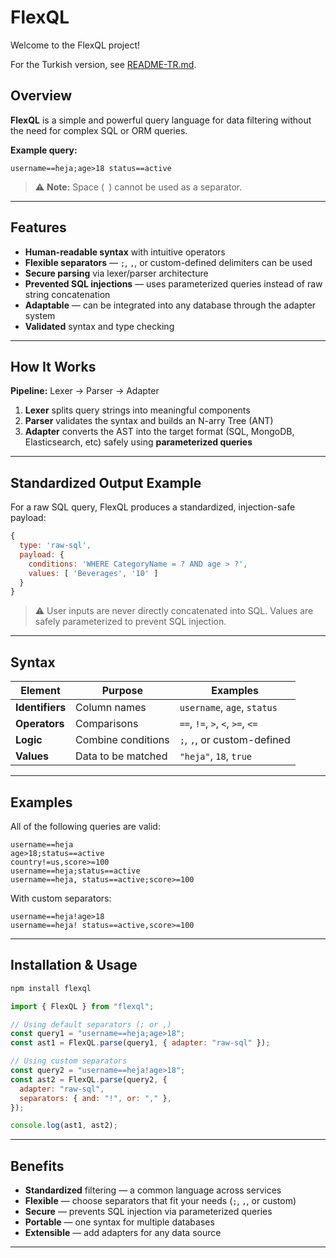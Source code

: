 # FlexQL

Welcome to the FlexQL project!

For the Turkish version, see [README-TR.md](./README-TR.md).

## Overview

**FlexQL** is a simple and powerful query language for data filtering without the need for complex SQL or ORM queries.

**Example query:**

```
username==heja;age>18 status==active
```

> ⚠️ **Note:** Space (` `) cannot be used as a separator.

---

## Features

- **Human-readable syntax** with intuitive operators
- **Flexible separators** — `;`, `,`, or custom-defined delimiters can be used
- **Secure parsing** via lexer/parser architecture
- **Prevented SQL injections** — uses parameterized queries instead of raw string concatenation
- **Adaptable** — can be integrated into any database through the adapter system
- **Validated** syntax and type checking

---

## How It Works

**Pipeline:** Lexer → Parser → Adapter

1. **Lexer** splits query strings into meaningful components
2. **Parser** validates the syntax and builds an N-arry Tree (ANT)
3. **Adapter** converts the AST into the target format (SQL, MongoDB, Elasticsearch, etc) safely using **parameterized queries**

---

## Standardized Output Example

For a raw SQL query, FlexQL produces a standardized, injection-safe payload:

```javascript
{
  type: 'raw-sql',
  payload: {
    conditions: 'WHERE CategoryName = ? AND age > ?',
    values: [ 'Beverages', '10' ]
  }
}
```

> ⚠️ User inputs are never directly concatenated into SQL. Values are safely parameterized to prevent SQL injection.

---

## Syntax

| Element         | Purpose            | Examples                         |
| --------------- | ------------------ | -------------------------------- |
| **Identifiers** | Column names       | `username`, `age`, `status`      |
| **Operators**   | Comparisons        | `==`, `!=`, `>`, `<`, `>=`, `<=` |
| **Logic**       | Combine conditions | `;`, `,`, or custom-defined      |
| **Values**      | Data to be matched | `"heja"`, `18`, `true`           |

---

## Examples

All of the following queries are valid:

```
username==heja
age>18;status==active
country!=us,score>=100
username==heja;status==active
username==heja, status==active;score>=100
```

With custom separators:

```
username==heja!age>18
username==heja! status==active,score>=100
```

---

## Installation & Usage

```bash
npm install flexql
```

```javascript
import { FlexQL } from "flexql";

// Using default separators (; or ,)
const query1 = "username==heja;age>18";
const ast1 = FlexQL.parse(query1, { adapter: "raw-sql" });

// Using custom separators
const query2 = "username==heja!age>18";
const ast2 = FlexQL.parse(query2, {
  adapter: "raw-sql",
  separators: { and: "!", or: "," },
});

console.log(ast1, ast2);
```

---

## Benefits

- **Standardized** filtering — a common language across services
- **Flexible** — choose separators that fit your needs (`;`, `,`, or custom)
- **Secure** — prevents SQL injection via parameterized queries
- **Portable** — one syntax for multiple databases
- **Extensible** — add adapters for any data source

---
